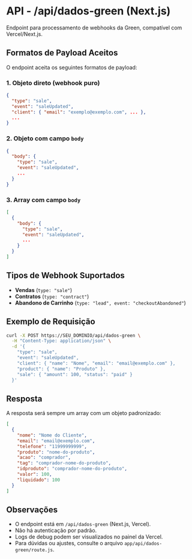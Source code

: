 # API - /api/dados-green (Next.js)

Endpoint para processamento de webhooks da Green, compatível com Vercel/Next.js.

## Formatos de Payload Aceitos

O endpoint aceita os seguintes formatos de payload:

### 1. Objeto direto (webhook puro)
```json
{
  "type": "sale",
  "event": "saleUpdated",
  "client": { "email": "exemplo@exemplo.com", ... },
  ...
}
```

### 2. Objeto com campo `body`
```json
{
  "body": {
    "type": "sale",
    "event": "saleUpdated",
    ...
  }
}
```

### 3. Array com campo `body`
```json
[
  {
    "body": {
      "type": "sale",
      "event": "saleUpdated",
      ...
    }
  }
]
```

## Tipos de Webhook Suportados

- **Vendas** (`type: "sale"`)
- **Contratos** (`type: "contract"`)
- **Abandono de Carrinho** (`type: "lead", event: "checkoutAbandoned"`)

## Exemplo de Requisição

```bash
curl -X POST https://SEU_DOMINIO/api/dados-green \
  -H "Content-Type: application/json" \
  -d '{
    "type": "sale",
    "event": "saleUpdated",
    "client": { "name": "Nome", "email": "email@exemplo.com" },
    "product": { "name": "Produto" },
    "sale": { "amount": 100, "status": "paid" }
  }'
```

## Resposta

A resposta será sempre um array com um objeto padronizado:
```json
[
  {
    "nome": "Nome do Cliente",
    "email": "email@exemplo.com",
    "telefone": "11999999999",
    "produto": "nome-do-produto",
    "acao": "comprador",
    "tag": "comprador-nome-do-produto",
    "idproduto": "comprador-nome-do-produto",
    "valor": 100,
    "liquidado": 100
  }
]
```

## Observações
- O endpoint está em `/api/dados-green` (Next.js, Vercel).
- Não há autenticação por padrão.
- Logs de debug podem ser visualizados no painel da Vercel.
- Para dúvidas ou ajustes, consulte o arquivo `app/api/dados-green/route.js`. 